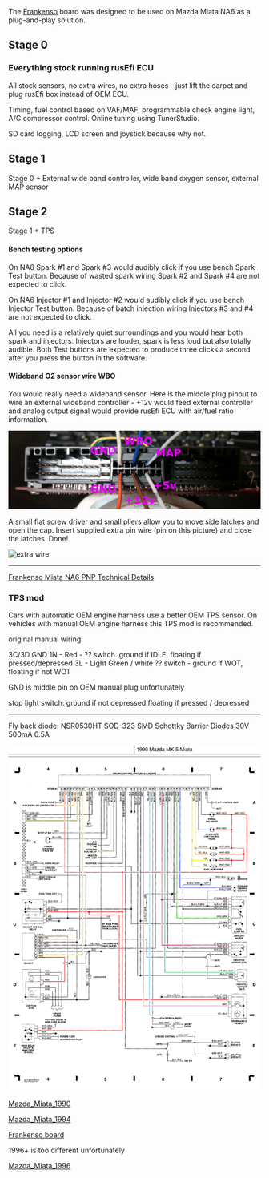 
The [Frankenso](Hardware-Frankenso) board was designed to be used on Mazda Miata NA6 as a plug-and-play solution.

## Stage 0

### Everything stock running rusEfi ECU
All stock sensors, no extra wires, no extra hoses - just lift the carpet and plug rusEfi box instead of OEM ECU.  

Timing, fuel control based on VAF/MAF, programmable check engine light, A/C compressor control. Online tuning using TunerStudio.

SD card logging, LCD screen and joystick because why not.

## Stage 1
Stage 0 + External wide band controller, wide band oxygen sensor, external MAP sensor

## Stage 2
Stage 1 + TPS 

#### Bench testing options
On NA6 Spark #1 and Spark #3 would audibly click if you use bench Spark Test button.
Because of wasted spark wiring Spark #2 and Spark #4 are not expected to click.

On NA6 Injector #1 and Injector #2 would audibly click if you use bench Injector Test button.
Because of batch injection wiring Injectors #3 and #4 are not expected to click.

All you need is a relatively quiet surroundings and you would hear both spark and injectors. Injectors
are louder, spark is less loud but also totally audible. Both Test buttons are expected to
produce three clicks a second after you press the button in the software.

#### Wideband O2 sensor wire WBO

You would really need a wideband sensor. Here is the middle plug pinout to wire an external wideband controller - +12v would feed external controller and analog output signal would provide rusEfi ECU with air/fuel ratio information.

![middle plug](installations/MazdaMiataNA6_Frankenso_pnp/Frankenso_MazdaMiataNA6_pnp_middle_plug_0_2.png)

A small flat screw driver and small pliers allow you to move side latches and open the cap.
Insert supplied extra pin wire (pin on this picture) and close the latches. Done!

![extra wire](latches_open_J_wbo_added.jpg)
 

-----------------------------------
[Frankenso Miata NA6 PNP Technical Details](Frankenso-MazdaMiataNA6-pnp-board-wiring)


### TPS mod
Cars with automatic OEM engine harness use a better OEM TPS sensor.
On vehicles with manual OEM engine harness this TPS mod is recommended.

original manual wiring:

3C/3D GND
1N - Red - ?? switch. ground if IDLE, floating if pressed/depressed
3L - Light Green / white ?? switch - ground if WOT, floating if not WOT

GND is middle pin on OEM manual plug unfortunately


stop light switch:
ground if not depressed
floating if pressed / depressed

-----------------------------------


Fly back diode:
NSR0530HT SOD-323 SMD Schottky Barrier Diodes 30V 500mA 0.5A


![Engine Wiring](./OEM-Docs/Mazda/1990_Miata/1990_mazda_miata_us_wiring.png)

[Mazda_Miata_1990](Mazda-Miata-1990)

[Mazda_Miata_1994](Mazda-Miata-1994)

[Frankenso board](Hardware-Frankenso)

1996+ is too different unfortunately

[Mazda_Miata_1996](Mazda-Miata-1996)
